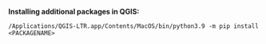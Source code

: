 **Installing additional packages in QGIS:**

`/Applications/QGIS-LTR.app/Contents/MacOS/bin/python3.9 -m pip install <PACKAGENAME>`